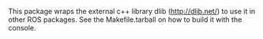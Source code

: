 This package wraps the external c++ library dlib (http://dlib.net/) to use it in other ROS packages. See the Makefile.tarball on how to build it with the console.
